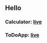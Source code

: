 ## Hello 

### Calculator: [live](https://batch64-ashokkumar-p-95267ce01813f9ac7f4679fa187cd7b699d73008d3.gitlab.io/JavaScript2/Calc.html)


### ToDoApp: [live](https://batch64-ashokkumar-p-95267ce01813f9ac7f4679fa187cd7b699d73008d3.gitlab.io/JavaScript2/todoApp.html)